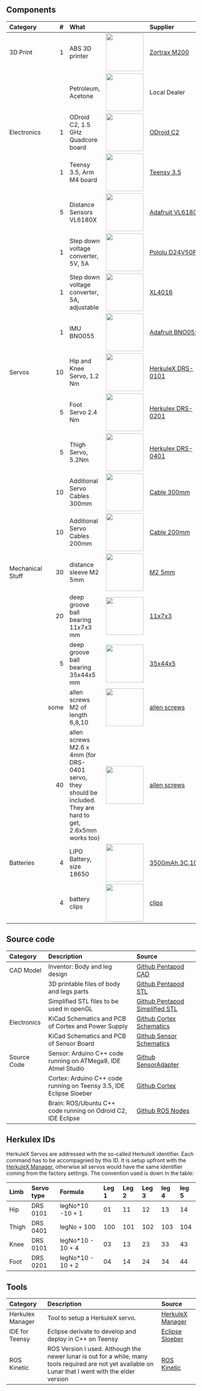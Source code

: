 ## Components



|Category           |  #| What                                               |              | Supplier        |
|:------------------|--:|:---------------------------------------------------|:-------------|:----------------|
|3D Print           | 1 | ABS 3D printer                                     | <img width="100" src="https://store.zortrax.com/image/cache/catalog/new_carousel/M200_FI_U_02_C50_04-489x489.png"/> | [Zortrax M200](https://store.zortrax.com/M200) |
|                   |   | Petroleum, Acetone                                 | <img width="100" src="https://upload.wikimedia.org/wikipedia/commons/thumb/1/19/Acetone-structural.png/255px-Acetone-structural.png"/> | Local Dealer    | 																																			        |
|Electronics        | 1 | ODroid C2, 1.5 GHz Quadcore board                  | <img width="100" src="http://www.hardkernel.com/main/_Files/prdt/2016/201602/ODROID-C2.png"/>                       |  [ODroid C2](http://www.hardkernel.com/main/products/prdt_info.php?g_code=G145457216438) |
|                   | 1 | Teensy 3.5, Arm M4 board                           | <img width="100" src="https://www.pjrc.com/store/teensy35.jpg"/>                                                    | [Teensy 3.5](https://www.pjrc.com/store/teensy35.html ) |
|                   | 5 | Distance Sensors VL6180X						     | <img width="100" src="https://cdn-shop.adafruit.com/970x728/3316-00.jpg"/>                                          | [Adafruit VL6180X](https://www.adafruit.com/product/3316  ) |
|                   | 1 | Step down voltage converter, 5V, 5A                | <img width="100" src="https://a.pololu-files.com/picture/0J5851.600x480.jpg"/>                                      | [Pololu D24V50F5](https://www.pololu.com/product/2851 )  |
|                   | 1 | Step down voltage converter, 5A, adjustable        | <img width="100" src="http://www.xcluma.com/image/cache/data/products/XL4015-DC-DC-Step-Down-Adjustable-Power-Supply-650x489.jpg"/>| [XL4016](http://www.xcluma.com/xl4015-5a-dc-dc-step-down-adjustable-power-supply-buck-module)  |
|                   | 1 | IMU BNO055                                         | <img width="100" src="https://cdn-shop.adafruit.com/970x728/2472-00.jpg"/>                                           | [Adafruit  BNO055](https://www.adafruit.com/product/2472 )  |
|Servos             |10 | Hip and Knee Servo, 1.2 Nm 						 | <img width="100" src="http://www.francerobotique.com/223-thickbox_default/herkulex-drs-0101.jpg"/>                   | [HerkuleX DRS-0101](http://www.francerobotique.com/servomoteurs-intelligents/175-herkulex-drs-0101.html )  |
|                   | 5 | Foot Servo 2.4 Nm         					     | <img width="100" src="http://www.francerobotique.com/224-thickbox_default/herkulex-drs-0201.jpg"/>                   | [Herkulex DRS-0201](http://www.francerobotique.com/servomoteurs-intelligents/176-herkulex-drs-0201.html) |
|                   | 5 | Thigh Servo, 5.2Nm      							 | <img width="100" src="http://www.francerobotique.com/225-thickbox_default/herkulex-drs-0401.jpg"/>                   | [Herkulex DRS-0401](http://www.francerobotique.com/servomoteurs-intelligents/177-herkulex-drs-0401.html)  |
|                   | 10 | Additional Servo Cables 300mm  					 | <img width="100" src="http://www.francerobotique.com/1089-thickbox_default/4-c%C3%A2bles-4p-300mm.jpg"/>             | [Cable 300mm](http://www.francerobotique.com/connectiques-c%C3%A2bles/236-4-c%C3%A2bles-4p-300mm.html) |
|                   | 10 | Additional Servo Cables 200mm			   	     | <img width="100" src="http://www.francerobotique.com/1088-thickbox_default/8-c%C3%A2bles-4p-200mm.jpg"/>             | [Cable 200mm](http://www.francerobotique.com/connectiques-c%C3%A2bles/235-8-c%C3%A2bles-4p-200mm.html) |
|Mechanical Stuff   |30 | distance sleeve M2 5mm							 | <img width="100" src="https://static4.tme.eu/products_pics/6/7/a/67a830716aad8b9637849d11259244ed/46553.jpg"/>       | [M2 5mm](https://www.tme.eu/de/details/tff-m2x5_dr111/distanzelemente-aus-metall/dremec/111x05/) |
|                   |20 | deep groove ball bearing  11x7x3 mm				 | <img width="100" src="https://www.kugellager-express.de/media/image/product/5758/md/miniatur-kugellager-mr117-zz-7x11x3-mm.jpg"/> | [11x7x3](https://www.kugellager-express.de/miniatur-kugellager-mr117-zz-7x11x3-mm) |
|                   |5 | deep groove ball bearing 35x44x5 mm				 | <img width="100" src="https://www.kugellager-express.de/media/image/product/3725/md/rillenkugellager-6707-2rs-61707-2rs-35x44x5-mm.jpg"/> | [35x44x5](https://www.kugellager-express.de/rillenkugellager-6707-2rs-61707-2rs-35x44x5-mm) |
|                   |some| allen screws M2 of length 6,8,10   	             |  <img width="100" src="http://i.ebayimg.com/images/g/5LEAAOSwFV9Xx-dh/s-l1600.jpg"/>                                   | [allen screws](http://www.ebay.de/itm/272073684666?var=571251898594) |
|                   |40| allen screws M2.6 x 4mm (for DRS-0401 servo, they should be included. They are hard to get, 2.6x5mm works too) | <img width="100" src="https://www.graupner.de/media/image/fe/29/36/H32205_Schraube_01.jpg"/>          | [allen screws](https://www.graupner.de/Zylinderkopf-Schraube-M2-6x5-Innensechskant-10-Stueck/H32205/) |
| Batteries         |4 | LiPO Battery, size 18650                            | <img width="100" src="https://www.akkuteile.de/item/images/100697/1900x1900/LG-INR18650MJ1-3500mAh-3-6-3-7V--10A.jpg"/> | [3500mAh,3C,10A ](https://www.akkuteile.de/lg-inr18650mj1-3500mah-3-75v-lithium-akku/a-100697/) |
|                   |4 | battery clips                                       |<img width="100" src="https://images-na.ssl-images-amazon.com/images/I/61BnucgzWPL._SL1100_.jpg"/>                    | [clips](https://www.amazon.de/gp/product/B00GN3PN46/ref=oh_aui_detailpage_o00_s00?ie=UTF8&psc=1) |

## Source code

|Category              |  Description                                                        | Source     |
|:---------------------|:--------------------------------------------------------------------|:-----------|
|CAD Model             | Inventor: Body and leg design                                       | [Github Pentapod CAD](https://github.com/jochenalt/Pentapod-Design/tree/master/cad/Inventor) |
|                      | 3D printable files of body and legs parts                           | [Github Pentapod STL](https://github.com/jochenalt/Pentapod-Design/tree/master/cad/stl) |
|                      | Simplified STL files to be used in openGL                           | [Github Pentapod Simplified STL](https://github.com/jochenalt/Pentapod-Design/tree/master/cad/simplified) |
|Electronics           | KiCad Schematics and PCB of Cortex and Power Supply                 | [Github Cortex Schematics](https://github.com/jochenalt/Pentapod-Design/tree/master/schematics/CortexBoard%2040x) |
|                      | KiCad Schematics and PCB of Sensor Board                            | [Github Sensor Schematics](https://github.com/jochenalt/Pentapod-Design/tree/master/schematics/SensorAdapter) |
|Source Code           | Sensor: Arduino C++ code running on ATMega8, IDE Atmel Studio       | [Github SensorAdapter](https://github.com/jochenalt/Pentapod-Code/tree/master/Sensor) |
|                      | Cortex: Arduino C++ code running on Teensy 3.5, IDE Eclipse Sloeber | [Github Cortex](https://github.com/jochenalt/Pentapod-Code/tree/master/Cortex) |
|                      | Brain: ROS/Ubuntu C++ code running on Odroid C2, IDE Eclipse        | [Github ROS Nodes](https://github.com/jochenalt/Pentapod-Code/tree/master/ros/src) |


## Herkulex IDs

HerkuleX Servos are addressed with the so-called HerkuleX identifier. Each command has to be accompagnied by this ID. It is setup upfront with the [HerkuleX Manager](http://www.dongburobot.com/jsp/board/boardDown.jsp?bseq=6783), otherwise all servos would have the same identifier coming from the factory settings. The convention used is down in the table:

|Limb              |  Servo type        | Formula          |  Leg 1 | Leg 2 | Leg 3 | leg 4 | leg 5 |
|:-----------------|:-------------------|:-----------------|:-------|:------|:------|:------|:------|
| Hip              | DRS 0101           | legNo*10 -10 + 1 | 01     | 11    | 12    | 13    | 14    |
| Thigh            | DRS 0401           | legNo + 100      | 100    | 101   | 102   | 103   | 104   |
| Knee             | DRS 0101           | legNo*10 - 10 + 4| 03     | 13    | 23    | 33    | 43    |
| Foot             | DRS 0201           | legNo*10 - 10 + 2| 04     | 14    | 24    | 34    | 44    |


## Tools
|Category              |  Description                                                        | Source     |
|:---------------------|:--------------------------------------------------------------------|:-----------|
|Herkulex Manager      | Tool to setup a HerkuleX servo.                                     |  [HerkuleX Manager](http://www.dongburobot.com/jsp/board/boardDown.jsp?bseq=6783) |
|IDE for Teensy        | Eclipse derivate to develop and deploy in C++ on Teensy             |  [Eclipse Sloeber](http://eclipse.baeyens.it) |
|ROS Kinetic           | ROS Version I used. Although the newer lunar is out for a while, many tools required are not yet available on Lunar that I went with the elder version |  [ROS Kinetic](http://wiki.ros.org/kinetic) |

